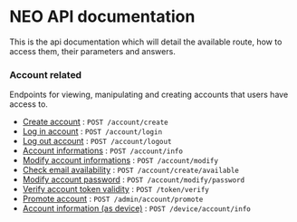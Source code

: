 # NEO API documentation

This is the api documentation which will detail the available route, how to access them, their parameters and answers.

### Account related

Endpoints for viewing, manipulating and creating accounts that users have access to.

* [Create account](account/create.md) : `POST /account/create`
* [Log in account](account/login.md) : `POST /account/login`
* [Log out account](account/logout.md) : `POST /account/logout`
* [Account informations](account/info.md) : `POST /account/info`
* [Modify account informations](account/modify.md) : `POST /account/modify`
* [Check email availability](account/create_available.md) : `POST /account/create/available`
* [Modify account password](account/modify_password.md) : `POST /account/modify/password`
* [Verify account token validity](account/token.md) : `POST /token/verify`
* [Promote account](account/promote.md) : `POST /admin/account/promote`
* [Account information (as device)](account/device_info.md) : `POST /device/account/info`
